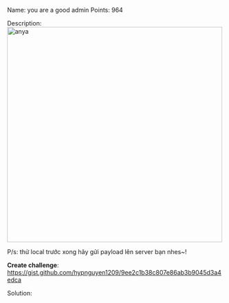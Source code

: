 Name: you are a good admin 
Points: 964 

Description:
<img src="/files/62666648bcae8a1a0d3d0807b2cdf26b/anya_so_cute.png" alt="anya" width="500"/>

P/s: thử local trước xong hãy gửi payload lên server bạn nhes~!

**Create challenge**: https://gist.github.com/hypnguyen1209/9ee2c1b38c807e86ab3b9045d3a4edca 

Solution:

